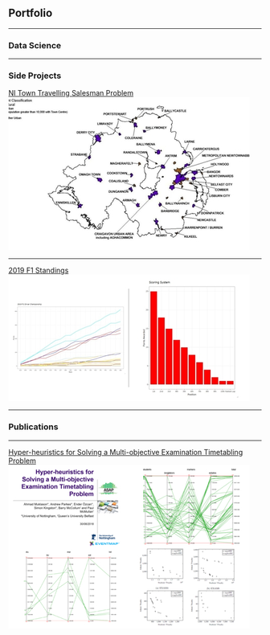 ## Portfolio 

---

### Data Science 

---

### Side Projects 

[NI Town Travelling Salesman Problem](https://github.com/simon-kingston/NI-Towns-TSP)
<img src="images/northern_ireland_thumbnail.jpg?raw=true"/>

---
[2019 F1 Standings](https://github.com/simon-kingston/2019-FIA-f1-World-Championship)
<img src="images/f1_thumbnail.jpg?raw=true"/>

---

### Publications

---
[Hyper-heuristics for Solving a Multi-objective Examination Timetabling Problem](https://scholar.google.com/citations?hl=en&user=s4xrLH0AAAAJ)
<img src="images/publication_thumbnail.jpg?raw=true"/>
